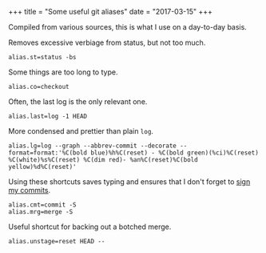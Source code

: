 +++
title = "Some useful git aliases"
date = "2017-03-15"
+++

Compiled from various sources, this is what I use on a day-to-day basis. 

Removes excessive verbiage from status, but not too much.
```
alias.st=status -bs
```

Some things are too long to type.
```
alias.co=checkout
```

Often, the last log is the only relevant one.
```
alias.last=log -1 HEAD
```

More condensed and prettier than plain `log`.
```
alias.lg=log --graph --abbrev-commit --decorate --format=format:'%C(bold blue)%h%C(reset) - %C(bold green)(%ci)%C(reset) %C(white)%s%C(reset) %C(dim red)- %an%C(reset)%C(bold yellow)%d%C(reset)'
```

Using these shortcuts saves typing and ensures that I don't forget to [sign my commits](https://mikegerwitz.com/papers/git-horror-story).
```
alias.cmt=commit -S
alias.mrg=merge -S
```

Useful shortcut for backing out a botched merge.
```
alias.unstage=reset HEAD --
```
